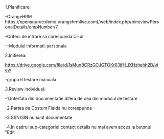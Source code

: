 
1.Planificare: 

-OrangeHRM https://opensource:demo.orangehrmlive.com)/web/index.php/pim/viewPersonalDetails/empNumber/7


-Criterii de intrare:sa corespunda UI-ul 

--Modulul informatii personale 


2.Initierea: 


https://drive.google.com/file/d/1sMuq8CRzGOJGTOKr03jfH_iXHzhehh2B/view 

-grupa 6 testare manuala 

3.Review individual:

-1.Interfata din documentatie difera de cea din modulul de testare 

-2.Partea de Costum Fields nu corespunde 

-3.SSN/SIN nu sunt documentate 

-4.In cadrul sub-categoriei contact details nu mai avem acces la butonul “Edit
